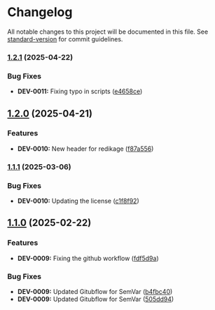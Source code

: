 # Changelog

All notable changes to this project will be documented in this file. See [standard-version](https://github.com/conventional-changelog/standard-version) for commit guidelines.

### [1.2.1](https://github.com/Piyushgautamsingh/RedisKage/compare/v1.2.0...v1.2.1) (2025-04-22)


### Bug Fixes

* **DEV-0011:** Fixing typo in scripts ([e4658ce](https://github.com/Piyushgautamsingh/RedisKage/commit/e4658ce962b414cbee6ecc0f35b254275538396c))

## [1.2.0](https://github.com/Piyushgautamsingh/RedisKage/compare/v1.1.1...v1.2.0) (2025-04-21)


### Features

* **DEV-0010:** New header for redikage ([f87a556](https://github.com/Piyushgautamsingh/RedisKage/commit/f87a55692e256005ca11773fd70c112af590fd42))

### [1.1.1](https://github.com/Piyushgautamsingh/RedisKage/compare/v1.1.0...v1.1.1) (2025-03-06)


### Bug Fixes

* **DEV-0010:** Updating the license ([c1f8f92](https://github.com/Piyushgautamsingh/RedisKage/commit/c1f8f92e3053336e3c9bca90a292bc2ae25465d7))

## [1.1.0](https://github.com/Piyushgautamsingh/RedisKage/compare/v1.0.0...v1.1.0) (2025-02-22)


### Features

* **DEV-0009:** Fixing the github workflow ([fdf5d9a](https://github.com/Piyushgautamsingh/RedisKage/commit/fdf5d9a290ec87da3dc65a1b0c99705a7893bca2))


### Bug Fixes

* **DEV-0009:** Updated Gitubflow for SemVar ([b4fbc40](https://github.com/Piyushgautamsingh/RedisKage/commit/b4fbc40b1bf86ddcb14099fa956394d971c06d4f))
* **DEV-0009:** Updated Gitubflow for SemVar ([505dd94](https://github.com/Piyushgautamsingh/RedisKage/commit/505dd94af864d2e4e91f058830ac65ed24556bb5))
